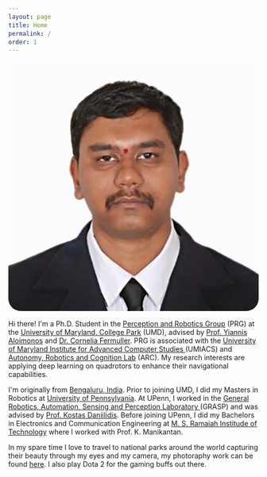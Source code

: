 ```yaml
---
layout: page
title: Home
permalink: /
order: 1
---
```


<div>
<img class="col one right" style="border-radius: 25px" src="/assets/img/headshot.jpg">
<p>
Hi there! I'm a Ph.D. Student in the <a href="zz">Perception and Robotics Group</a> (PRG) at the <a href="https://www.umd.edu/">University of Maryland, College Park</a> (UMD), advised by <a href="http://www.cfar.umd.edu/~yiannis/">Prof. Yiannis Aloimonos</a> and <a href="http://www.cfar.umd.edu/~fer/">Dr. Cornelia Fermuller</a>. PRG is associated with the <a href="http://www.umiacs.umd.edu">University of Maryland Institute for Advanced Computer Studies
</a> (UMIACS) and <a href="http://arclab.isr.umd.edu/">Autonomy, Robotics and Cognition Lab</a> (ARC). My research interests are applying deep learning on quadrotors to enhance their navigational capabilities.
<p>
</p>
I'm originally from <a href="/https://goo.gl/ckweVQ">Bengaluru, India</a>. Prior to joining UMD, I did my Masters in Robotics at  <a href="https://www.upenn.edu/">University of Pennsylvania</a>. At UPenn, I worked in the  <a href="https://www.grasp.upenn.edu/">General Robotics, Automation, Sensing and Perception Laboratory </a> (GRASP) and was advised by <a href="http://www.cis.upenn.edu/~kostas/">Prof. Kostas Daniilidis</a>. Before joining UPenn, I did my Bachelors in Electronics and Communication Engineering at <a href="http://www.msrit.edu/">M. S. Ramaiah Institude of Technology</a> where I worked with Prof. K. Manikantan.
</p>
In my spare time I love to travel to national parks around the world capturing their beauty through my eyes and my camera, my photoraphy work can be found <a href="zz">here</a>. I also play Dota 2 for the gaming buffs out there.
</div>
